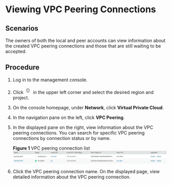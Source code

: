 # Viewing VPC Peering Connections<a name="vpc_peering_0001"></a>

## Scenarios<a name="s574e86cec74c4099a9e88d64a6c7b03f"></a>

The owners of both the local and peer accounts can view information about the created VPC peering connections and those that are still waiting to be accepted.

## Procedure<a name="scbc6c91ae3c84b6584bd94f1893ceb79"></a>

1.  Log in to the management console.
2.  Click  ![](figures/icon-region.png)  in the upper left corner and select the desired region and project.
3.  On the console homepage, under  **Network**, click  **Virtual Private Cloud**.
4.  In the navigation pane on the left, click  **VPC Peering**.
5.  In the displayed pane on the right, view information about the VPC peering connections. You can search for specific VPC peering connections by connection status or by name.

    **Figure  1**  VPC peering connection list<a name="fig1461994645319"></a>  
    ![](figures/vpc-peering-connection-list-8.png "vpc-peering-connection-list-8")

6.  Click the VPC peering connection name. On the displayed page, view detailed information about the VPC peering connection.

